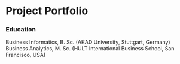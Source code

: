 # Project Portfolio

### Education

Business Informatics, B. Sc. (AKAD University, Stuttgart, Germany) <br>
Business Analytics, M. Sc. (HULT International Business School, San Francisco, USA)


